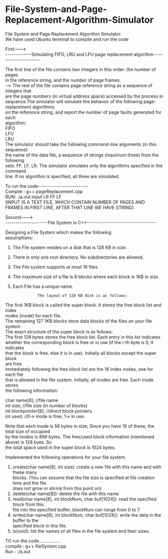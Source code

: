 # File-System-and-Page-Replacement-Algorithm-Simulator
File System and Page Replacement Algorithm Simulator.    
We have used Ubuntu terminal to compile and run the code  

First--->  
-------------Simulating FIFO, LRU and LFU page replacement algorithm.---------------------  
  
The first line of the file contains two integers in this order: the number of pages  
in the reference string, and the number of page frames.  
 --> The rest of the file contains page reference string as a sequence of integers that  
are the page numbers (in virtual address space) accessed by the process in  
sequence.The simulator will simulate the behavior of the following page-replacement algorithms  
on the reference string, and report the number of page faults generated for each  
algorithm:  
FIFO  
LFU  
LRU  
The simulator should take the following command-line arguments (in this sequence):  
the name of the data file, a sequence of strings (maximum three) from the following  
sets: FF, LF, LR. The simulator simulates only the algorithms specified in the command  
line. If no algorithm is specified, all three are simulated.  
  
  
To run the code-------------------------  
Compile : g++ pageReplacement.cpp  
RUN: ./a.out input LR FF LF  
(INPUT IS A TEXT FILE,  WHICH CONTAIN NUMBER OF PAGES AND FRAMES IN FIRST LINE, AFTER THAT LINE WE HAVE STRING)  
  
  
  
Second--->  
---------------------File System in C++----------------------------------  
  
Designing a File System which makes the following  
assumptions:  
1. The File system resides on a disk that is 128 KB in size.  
2. There is only one root directory. No subdirectories are allowed.  
3. The File system supports at most 16 files.  
4. The maximum size of a file is 8 blocks where each block is 1KB in size.  
5. Each File has a unique name.  
  
                  The layout of 128 KB disk is as follows:  
  
The first 1KB block is called the super block. It stores the free block list and index  
nodes (inode) for each file.  
The remaining 127 1KB blocks store data blocks of the files on your file system.  
The exact structure of the super block is as follows:  
The first 128 bytes stores the free block list. Each entry in this list indicates  
whether the corresponding block is free or in use (if the i-th byte is 0, it indicates  
that the block is free, else it is in use). Initially all blocks except the super block  
are free.  
Immediately following the free block list are the 16 index nodes, one for each file  
that is allowed in the file system. Initially, all inodes are free. Each inode stores  
the following information:  
  
char name[8];  //file name  
int size; //file size (in number of blocks)  
int blockpointer[8]; //direct block pointers.  
int used;           //0-> inode is free, 1-> in use.  
  
Note that each inode is 56 bytes in size; Since you have 16 of these, the total size of occupied  
by the inodes is 896 bytes. The free/used block information (mentioned above) is 128 byes. So  
the total space used in the super block is 1024 bytes.  
  
Implemented the following operations for your file system.  
1. create(char name[8], int size): create a new file with this name and with these many  
blocks. (You can assume that the file size is specified at file creation time and the file  
does not grow or shrink from this point on)  
2. delete(char name[8]): delete the file with this name  
3. read(char name[8], int blockNum, char buf[1024]): read the specified block from this  
file into the specified buffer; blockNum can range from 0 to 7.  
4. write(char name[8], int blockNum, char buf[1024]): write the data in the buffer to the  
specified block in this file.  
5. ls(void): list the names of all files in the file system and their sizes.  
  
TO run the code.................  
compile : g++ fileSystem.cpp  
Run : ./a.out   

